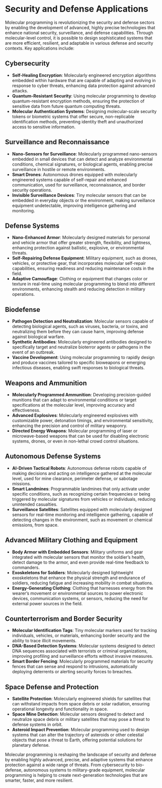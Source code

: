 # Security and Defense Applications

Molecular programming is revolutionizing the security and defense sectors by enabling the development of advanced, highly precise technologies that enhance national security, surveillance, and defense capabilities. Through molecular-level control, it is possible to design sophisticated systems that are more efficient, resilient, and adaptable in various defense and security contexts. Key applications include:

## Cybersecurity
- **Self-Healing Encryption**: Molecularly engineered encryption algorithms embedded within hardware that are capable of adapting and evolving in response to cyber threats, enhancing data protection against advanced attacks.  
- **Quantum-Resistant Security**: Using molecular programming to develop quantum-resistant encryption methods, ensuring the protection of sensitive data from future quantum computing threats.  
- **Molecular Authentication Systems**: Designing molecular-scale security tokens or biometric systems that offer secure, non-replicable identification methods, preventing identity theft and unauthorized access to sensitive information.  

## Surveillance and Reconnaissance
- **Nano-Sensors for Surveillance**: Molecularly programmed nano-sensors embedded in small devices that can detect and analyze environmental conditions, chemical signatures, or biological agents, enabling precise surveillance in hostile or remote environments.  
- **Smart Drones**: Autonomous drones equipped with molecularly engineered systems capable of self-repair and enhanced communication, used for surveillance, reconnaissance, and border security operations.  
- **Invisible Surveillance Devices**: Tiny molecular sensors that can be embedded in everyday objects or the environment, making surveillance equipment undetectable, improving intelligence gathering and monitoring.  

## Defense Systems
- **Nano-Enhanced Armor**: Molecularly designed materials for personal and vehicle armor that offer greater strength, flexibility, and lightness, enhancing protection against ballistic, explosive, or environmental threats.  
- **Self-Repairing Defense Equipment**: Military equipment, such as drones, vehicles, or protective gear, that incorporates molecular self-repair capabilities, ensuring readiness and reducing maintenance costs in the field.  
- **Adaptive Camouflage**: Clothing or equipment that changes color or texture in real-time using molecular programming to blend into different environments, enhancing stealth and reducing detection in military operations.  

## Biodefense
- **Pathogen Detection and Neutralization**: Molecular sensors capable of detecting biological agents, such as viruses, bacteria, or toxins, and neutralizing them before they can cause harm, improving defense against biological warfare.  
- **Synthetic Antibodies**: Molecularly engineered antibodies designed to specifically target and neutralize bioterror agents or pathogens in the event of an outbreak.  
- **Vaccine Development**: Using molecular programming to rapidly design and produce vaccines tailored to specific bioweapons or emerging infectious diseases, enabling swift responses to biological threats.  

## Weapons and Ammunition
- **Molecularly Programmed Ammunition**: Developing precision-guided munitions that can adapt to environmental conditions or target specifications at the molecular level, improving accuracy and effectiveness.  
- **Advanced Explosives**: Molecularly engineered explosives with customizable power, detonation timings, and environmental sensitivity, enhancing the precision and control of military weaponry.  
- **Directed Energy Weapons**: Molecular programming of laser or microwave-based weapons that can be used for disabling electronic systems, drones, or even in non-lethal crowd control situations.  

## Autonomous Defense Systems
- **AI-Driven Tactical Robots**: Autonomous defense robots capable of making decisions and acting on intelligence gathered at the molecular level, used for mine clearance, perimeter defense, or sabotage missions.  
- **Smart Landmines**: Programmable landmines that only activate under specific conditions, such as recognizing certain frequencies or being triggered by molecular signatures from vehicles or individuals, reducing unintended casualties.  
- **Surveillance Satellites**: Satellites equipped with molecularly designed sensors for real-time monitoring and intelligence gathering, capable of detecting changes in the environment, such as movement or chemical emissions, from space.

## Advanced Military Clothing and Equipment
- **Body Armor with Embedded Sensors**: Military uniforms and gear integrated with molecular sensors that monitor the soldier’s health, detect damage to the armor, and even provide real-time feedback to commanders.  
- **Exoskeletons for Soldiers**: Molecularly designed lightweight exoskeletons that enhance the physical strength and endurance of soldiers, reducing fatigue and increasing mobility in combat situations.  
- **Energy-Generating Clothing**: Clothing that harnesses energy from the wearer’s movement or environmental sources to power electronic devices, communication systems, or sensors, reducing the need for external power sources in the field.  

## Counterterrorism and Border Security
- **Molecular Identification Tags**: Tiny molecular markers used for tracking individuals, vehicles, or materials, enhancing border security and the ability to trace illicit movements.  
- **DNA-Based Detection Systems**: Molecular systems designed to detect DNA sequences associated with terrorists or criminal organizations, improving profiling and surveillance efforts without invasive measures.  
- **Smart Border Fencing**: Molecularly programmed materials for security fences that can sense and respond to intrusions, automatically deploying deterrents or alerting security forces to breaches.

## Space Defense and Protection
- **Satellite Protection**: Molecularly engineered shields for satellites that can withstand impacts from space debris or solar radiation, ensuring operational longevity and functionality in space.  
- **Space Mine Detection**: Molecular sensors designed to detect and neutralize space debris or military satellites that may pose a threat to defense systems in orbit.  
- **Asteroid Impact Prevention**: Molecular programming used to design systems that can alter the trajectory of asteroids or other celestial objects that pose a threat to Earth, offering potential solutions for planetary defense.

Molecular programming is reshaping the landscape of security and defense by enabling highly advanced, precise, and adaptive systems that enhance protection against a wide range of threats. From cybersecurity to bio-defense, autonomous systems to military-grade equipment, molecular programming is helping to create next-generation technologies that are smarter, faster, and more resilient.
